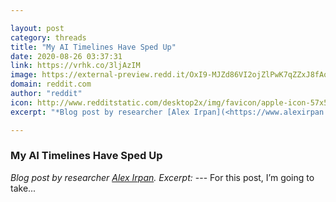 ```yaml
---

layout: post
category: threads
title: "My AI Timelines Have Sped Up"
date: 2020-08-26 03:37:31
link: https://vrhk.co/3ljAzIM
image: https://external-preview.redd.it/OxI9-MJZd86VI2ojZlPwK7qZZxJ8fAouAE3d_mvj5bM.jpg?width=1200&height=628.272251309&auto=webp&crop=1200:628.272251309,smart&s=47ed99aa0f1c499ad6a83ad3aca2289f8f71fa7c
domain: reddit.com
author: "reddit"
icon: http://www.redditstatic.com/desktop2x/img/favicon/apple-icon-57x57.png
excerpt: "*Blog post by researcher [Alex Irpan](<https://www.alexirpan.com/2020/08/18/ai-timelines.html>).* *Excerpt:* --- For this post, I’m going to take..."

---
```


### My AI Timelines Have Sped Up

*Blog post by researcher [Alex Irpan](<https://www.alexirpan.com/2020/08/18/ai-timelines.html>).* *Excerpt:* --- For this post, I’m going to take...